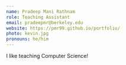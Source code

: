 ```yaml
---
name: Pradeep Mani Rathnam
role: Teaching Assistant
email: pradeepmr@berkeley.edu
website: https://pmr99.github.io/portfolio/
photo: kevin.jpg
pronouns: he/him
---
```


I like teaching Computer Science!
